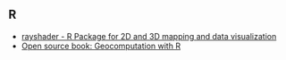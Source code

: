 ## R
- [rayshader - R Package for 2D and 3D mapping and data visualization](rayshader.md)
- [Open source book: Geocomputation with R](geocompr.md)